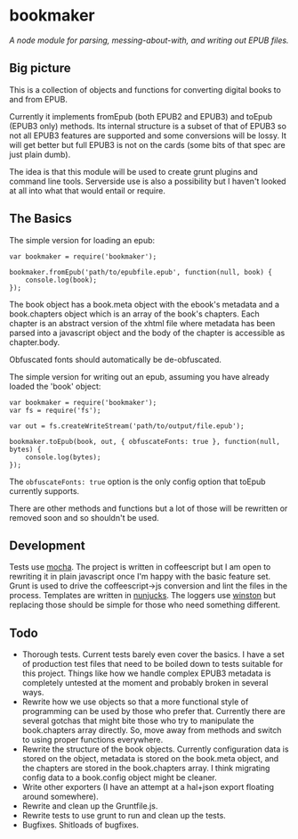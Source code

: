 # bookmaker

*A node module for parsing, messing-about-with, and writing out EPUB files.*

## Big picture

This is a collection of objects and functions for converting digital books to and from EPUB.

Currently it implements fromEpub (both EPUB2 and EPUB3) and toEpub (EPUB3 only) methods. Its internal structure is a subset of that of EPUB3 so not all EPUB3 features are supported and some conversions will be lossy. It will get better but full EPUB3 is not on the cards (some bits of that spec are just plain dumb).

The idea is that this module will be used to create grunt plugins and command line tools. Serverside use is also a possibility but I haven't looked at all into what that would entail or require.

## The Basics

The simple version for loading an epub:

```
var bookmaker = require('bookmaker');

bookmaker.fromEpub('path/to/epubfile.epub', function(null, book) {
	console.log(book);
});
```

The book object has a book.meta object with the ebook's metadata and a book.chapters object which is an array of the book's chapters. Each chapter is an abstract version of the xhtml file where metadata has been parsed into a javascript object and the body of the chapter is accessible as chapter.body.

Obfuscated fonts should automatically be de-obfuscated.


The simple version for writing out an epub, assuming you have already loaded the 'book' object:

```
var bookmaker = require('bookmaker');
var fs = require('fs');

var out = fs.createWriteStream('path/to/output/file.epub');

bookmaker.toEpub(book, out, { obfuscateFonts: true }, function(null, bytes) {
	console.log(bytes);
});
```

The `obfuscateFonts: true` option is the only config option that toEpub currently supports.

There are other methods and functions but a lot of those will be rewritten or removed soon and so shouldn't be used.

## Development

Tests use [mocha](https://npmjs.org/package/mocha). The project is written in coffeescript but I am open to rewriting it in plain javascript once I'm happy with the basic feature set. Grunt is used to drive the coffeescript->js conversion and lint the files in the process. Templates are written in [nunjucks](https://npmjs.org/package/nunjucks). The loggers use [winston](https://npmjs.org/package/winston) but replacing those should be simple for those who need something different.

## Todo

* Thorough tests. Current tests barely even cover the basics. I have a set of production test files that need to be boiled down to tests suitable for this project. Things like how we handle complex EPUB3 metadata is completely untested at the moment and probably broken in several ways.
* Rewrite how we use objects so that a more functional style of programming can be used by those who prefer that. Currently there are several gotchas that might bite those who try to manipulate the book.chapters array directly. So, move away from methods and switch to using proper functions everywhere.
* Rewrite the structure of the book objects. Currently configuration data is stored on the object, metadata is stored on the book.meta object, and the chapters are stored in the book.chapters array. I think migrating config data to a book.config object might be cleaner.
* Write other exporters (I have an attempt at a hal+json export floating around somewhere).
* Rewrite and clean up the Gruntfile.js.
* Rewrite tests to use grunt to run and clean up the tests.
* Bugfixes. Shitloads of bugfixes.